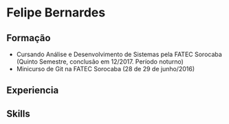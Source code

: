 # Felipe Bernardes

## Formação
- Cursando Análise e Desenvolvimento de Sistemas pela FATEC Sorocaba (Quinto Semestre, conclusão em 12/2017. Período noturno)  
- Minicurso de Git na FATEC Sorocaba (28 de 29 de junho/2016)  

## Experiencia  

## Skills  